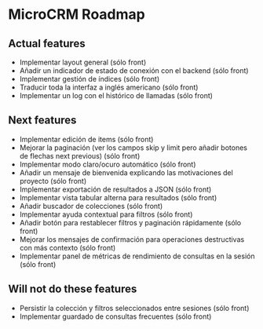 # MicroCRM Roadmap

## Actual features

* Implementar layout general (sólo front)
* Añadir un indicador de estado de conexión con el backend (sólo front)
* Implementar gestión de índices (sólo front)
* Traducir toda la interfaz a inglés americano (sólo front)
* Implementar un log con el histórico de llamadas (sólo front)

## Next features

* Implementar edición de items (sólo front)
* Mejorar la paginación (ver los campos skip y limit pero añadir botones de flechas next previous) (sólo front)
* Implementar modo claro/ocuro automático (sólo front)
* Añadir un mensaje de bienvenida explicando las motivaciones del proyecto (sólo front)
* Implementar exportación de resultados a JSON (sólo front)
* Implementar vista tabular alterna para resultados (sólo front)
* Añadir buscador de colecciones (sólo front)
* Implementar ayuda contextual para filtros (sólo front)
* Añadir botón para restablecer filtros y paginación rápidamente (sólo front)
* Mejorar los mensajes de confirmación para operaciones destructivas con más contexto (sólo front)
* Implementar panel de métricas de rendimiento de consultas en la sesión (sólo front)

## Will not do these features

* Persistir la colección y filtros seleccionados entre sesiones (sólo front)
* Implementar guardado de consultas frecuentes (sólo front)
